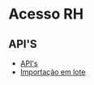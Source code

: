 # **Acesso RH**
## API'S

- [API's](api/README.md)
- [Importação em lote](importacao-lote/README.md)

